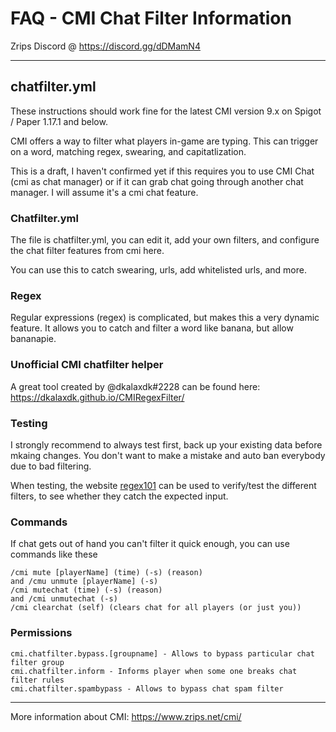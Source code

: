 # FAQ - CMI Chat Filter Information

Zrips Discord @ https://discord.gg/dDMamN4

---

## chatfilter.yml

These instructions should work fine for the latest CMI version 9.x on Spigot / Paper 1.17.1 and below.

CMI offers a way to filter what players in-game are typing. This can trigger on a word, matching regex, swearing, and capitatlization. 

This is a draft, I haven't confirmed yet if this requires you to use CMI Chat (cmi as chat manager) or if it can grab chat going through another chat manager. I will assume it's a cmi chat feature. 

### Chatfilter.yml

The file is chatfilter.yml, you can edit it, add your own filters, and configure the chat filter features from cmi here. 

You can use this to catch swearing, urls, add whitelisted urls, and more.

### Regex

Regular expressions (regex) is complicated, but makes this a very dynamic feature. It allows you to catch and filter a word like banana, but allow bananapie.

### Unofficial CMI chatfilter helper

A great tool created by @dkalaxdk#2228 can be found here: https://dkalaxdk.github.io/CMIRegexFilter/

### Testing

I strongly recommend to always test first, back up your existing data before mkaing changes. You don't want to make a mistake and auto ban everybody due to bad filtering. 

When testing, the website [regex101](https://regex101.com/) can be used to verify/test the different filters, to see whether they catch the expected input.

### Commands

If chat gets out of hand you can't filter it quick enough, you can use commands like these
```
/cmi mute [playerName] (time) (-s) (reason)
and /cmu unmute [playerName] (-s)
/cmi mutechat (time) (-s) (reason)
and /cmi unmutechat (-s)
/cmi clearchat (self) (clears chat for all players (or just you))
```

### Permissions

```
cmi.chatfilter.bypass.[groupname] - Allows to bypass particular chat filter group
cmi.chatfilter.inform - Informs player when some one breaks chat filter rules
cmi.chatfilter.spambypass - Allows to bypass chat spam filter
```

---

More information about CMI: https://www.zrips.net/cmi/
